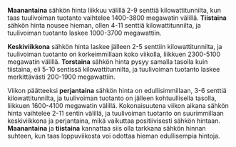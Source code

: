 **Maanantaina** sähkön hinta liikkuu välillä 2-9 senttiä kilowattitunnilta, kun taas tuulivoiman tuotanto vaihtelee 1400-3800 megawatin välillä. **Tiistaina** sähkön hinta nousee hieman, ollen 4-11 senttiä kilowattitunnilta, ja tuulivoiman tuotanto laskee 1000-3700 megawattiin.

**Keskiviikkona** sähkön hinta laskee jälleen 2-5 senttiin kilowattitunnilta, ja tuulivoiman tuotanto on korkeimmillaan koko viikolla, liikkuen 2300-5100 megawatin välillä. **Torstaina** sähkön hinta pysyy samalla tasolla kuin tiistaina, eli 5-10 sentissä kilowattitunnilta, ja tuulivoiman tuotanto laskee merkittävästi 200-1900 megawattiin.

Viikon päätteeksi **perjantaina** sähkön hinta on edullisimmillaan, 3-6 senttiä kilowattitunnilta, ja tuulivoiman tuotanto on jälleen kohtuullisella tasolla, liikkuen 1600-4100 megawatin välillä. Kokonaisuutena viikon aikana sähkön hinta vaihtelee 2-11 sentin välillä, ja tuulivoiman tuotanto on suurimmillaan keskiviikkona ja perjantaina, mikä vaikuttaa positiivisesti sähkön hintaan. **Maanantaina** ja **tiistaina** kannattaa siis olla tarkkana sähkön hinnan suhteen, kun taas loppuviikosta voi odottaa hieman edullisempia hintoja.